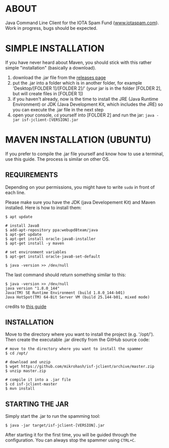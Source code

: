 ABOUT
=====

Java Command Line Client for the IOTA Spam Fund (www.iotaspam.com). Work in progress, bugs should be expected.


SIMPLE INSTALLATION
===================

If you have never heard about Maven, you should stick with this rather simple "installation" (basically a download).

1) download the .jar file from the [releases page](https://github.com/mikrohash/isf-jclient/releases)
2) put the .jar into a folder which is in another folder, for example 'Desktop/[FOLDER 1]/[FOLDER 2]/' (your jar is in the folder [FOLDER 2], but will create files in [FOLDER 1])
3) if you haven't already, now is the time to install the JRE (Java Runtime Environment) or JDK (Java Development Kit, which includes the JRE) so you can execute the .jar file in the next step
4) open your console, `cd` yourself into [FOLDER 2] and run the jar: `java -jar isf-jclient-[VERSION].jar `

MAVEN INSTALLATION (UBUNTU)
===========================

If you prefer to compile the .jar file yourself and know how to use a terminal, use this guide. The process is similar on other OS.

REQUIREMENTS
------------

Depending on your permissions, you might have to write `sudo` in front of each line.

Please make sure you have the JDK (java Developement Kit) and Maven installed. Here is how to install them:

	$ apt update

	# install Java8
	$ add-apt-repository ppa:webupd8team/java
	$ apt-get update
	$ apt-get install oracle-java8-installer
	$ apt-get install -y maven 

	# set environment variables
	$ apt-get install oracle-java8-set-default

	$ java -version >> /dev/null

The last command should return something similar to this:

	$ java -version >> /dev/null
	java version "1.8.0_144"
	Java(TM) SE Runtime Environment (build 1.8.0_144-b01)
	Java HotSpot(TM) 64-Bit Server VM (build 25.144-b01, mixed mode)

credits to [this guide](https://medium.com/@scott.tudd/an-almost-complete-guide-to-setting-up-a-full-iota-node-d9784dfdc80)

INSTALLATION
------------

Move to the directory where you want to install the project (e.g. '/opt/'). Then create the executable .jar directly from the GitHub source code:

	# move to the directory where you want to install the spammer
	$ cd /opt/
	
	# download and unzip
	$ wget https://github.com/mikrohash/isf-jclient/archive/master.zip
	$ unzip master.zip
	
	# compile it into a .jar file
	$ cd isf-jclient-master
	$ mvn install

STARTING THE JAR
----------------

Simply start the .jar to run the spamming tool:

	$ java -jar target/isf-jclient-[VERSION].jar

After starting it for the first time, you will be guided through the configuration. You can always stop the spammer using `CTRL+C`.